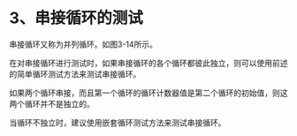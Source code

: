 # 3、串接循环的测试

串接循环又称为并列循环。如图3-14所示。

在对串接循环进行测试时，如果串接循环的各个循环都彼此独立，则可以使用前述的简单循环测试方法来测试串接循环。

如果两个循环串接，而且第一个循环的循环计数器值是第二个循环的初始值，则这两个循环并不是独立的。

当循环不独立时，建议使用嵌套循环测试方法来测试串接循环。



